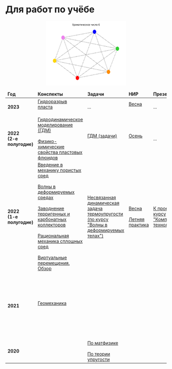 # Для работ по учёбе

<center>
<img src="images/ChromaticNumber6.png" alt="Interesting Challenge" style="width:250px;height:200px">
</center>

<table>
  <thead>
    <tr>
      <td>
        <b>Год</b>
      </td>
      <td>
        <b>Конспекты</b>
      </td>
      <td>
        <b>Задачи</b>
      </td>
      <td>
        <b>НИР</b>
      </td>
      <td>
        <b>Презентации</b>
      </td>
      <td>
        <b>GitHub-проекты</b>
      </td>
    </tr>
  </thead>
  <tbody>
    <tr>
      <td>
        <b>2023</b>
      </td>
      <td>
        <a href="https://mualal.github.io/source/tex/hydraulic-fracturing-2021/main.pdf">Гидроразрыв пласта</a>
        <br><br>
      </td>
      <td>
        ...
      </td>
      <td>
        <a href="https://mualal.github.io/source/research/spring2023/main.pdf">Весна</a>
        <br><br>
      </td>
      <td>
        ...
      </td>
      <td>
        ...
      </td>
    </tr>
    <tr>
      <td>
        <b>2022 <br> (2-e полугодие)</b>
      </td>
      <td>
        <a href="https://mualal.github.io/source/tex/reservoir-hydrodynamic-modelling-2022/main.pdf">Гидродинамическое моделирование (ГДМ)</a>
        <br><br>
        <a href="https://mualal.github.io/source/tex/phys-chem-fluids-properties-2022/main.pdf">Физико-химические свойства пластовых флюидов</a>
      </td>
      <td>
        <a href="https://mualal.github.io/source/tex/reservoir-hydrodynamic-modelling-2022/hdm_problems_solving/hdm_problems_solving_Muravtsev.pdf">ГДМ (задачи)</a>
        <br><br>
      </td>
      <td>
        <a href="https://mualal.github.io/source/research/autumn2022/main.pdf">Осень</a>
        <br><br>
      </td>
      <td>
        ...
      </td>
      <td>
        <a href="https://github.com/mualal/computer-vision-with-python">Изучение основ компьютерного зрения</a>
        <br><br>
        <a href="https://github.com/mualal/oil-gas-software-experiments">Эксперименты с нефтегазовым ПО</a>
      </td>
    </tr>
    <tr>
      <td>
        <b>2022 <br> (1-е полугодие)</b>
      </td>
      <td>
        <a href="https://mualal.github.io/source/tex/poromechanics/main.pdf">Введение в механику пористых сред</a>
        <br><br>
        <a href="https://mualal.github.io/source/tex/waves2022/lectures/main.pdf">Волны в деформируемых средах</a>
        <br><br>
        <a href="https://mualal.github.io/source/tex/hydrocarbons2022/main.pdf">Заводнение терригенных и карбонатных коллекторов</a>
        <br><br>
        <a href="https://mualal.github.io/source/tex/rational-mechanics2022/main.pdf">Рациональная механика сплошных сред</a>
        <br><br>
        <a href="https://mualal.github.io/source/tex/virtual-displacement/Muravtsev_Alexander_5040103_10401.pdf">Виртуальные перемещения. Обзор</a>
      </td>
      <td>
        <a href="https://mualal.github.io/source/tex/waves2022/main.pdf">Несвязанная динамическая
        задача термоупругости
        (по курсу "Волны в деформируемых
        телах")</a>
      </td>
      <td>
        <a href="https://mualal.github.io/source/research/spring2022/main.pdf">Весна</a>
        <br><br>
        <a href="https://mualal.github.io/source/research/summer2022/main.pdf">Летняя практика</a>
      </td>
      <td>
        <a href="https://mualal.github.io/source/python/sudoku/presentation/project_presentation.pdf">К проекту по курсу "Компьютерные технологии"</a>
      </td>
      <td>
        <a href="https://github.com/mualal/eclipse-inputs-parser">Парсер раздела SCHEDULE входных ECLIPSE-файлов</a>
        <br><br>
        <a href="https://github.com/mualal/algorithms-explorer">Алгоритмы</a>
        <br><br>
        <a href="https://github.com/mualal/notebooks-source">Эксперименты в Jupyter-тетрадях</a>
      </td>
    </tr>
    <tr>
      <td>
        <b>2021</b>
      </td>
      <td>
        <a href="https://mualal.github.io/source/tex/geomechanics2021/main.pdf">Геомеханика</a>
        <br><br>
      </td>
      <td>
      </td>
      <td>
      </td>
      <td>
      </td>
      <td>
        <a href="https://github.com/mualal/heart_sound">Приложение для анализа фонокардиограмм</a>
        <br><br>
        <a href="https://github.com/mualal/ml-experiments">Эксперименты по машинному обучению</a>
        <br><br>
        <a href="https://github.com/mualal/crystal-exploration">Исследование упругих и тепловых свойств кристаллов</a>
      </td>
    </tr>
    <tr>
      <td>
        <b>2020</b>
      </td>
      <td>
      </td>
      <td>
        <a href="https://mualal.github.io/source/tex/mathph2020/task1/main.pdf">По матфизике</a>
        <br><br>
        <a href="https://mualal.github.io/source/tex/telast2020/final-task/main.pdf">По теории упругости</a>
      </td>
      <td>
      </td>
      <td>
      </td>
      <td>
        <a href="https://github.com/mualal/source">Общий</a>
      </td>
    </tr>
  </tbody>
</table>
